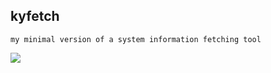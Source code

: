 ## kyfetch
<code><pre>my minimal version of a system information fetching tool
<br><img src="https://codeberg.org/kyli0x/fetch/raw/branch/main/img.png"></p>

